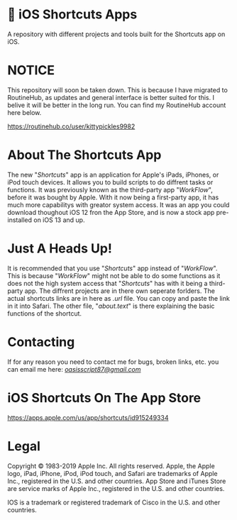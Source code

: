 #  iOS Shortcuts Apps
A repository with different projects and tools built for the Shortcuts app on iOS.
# NOTICE
This repository will soon be taken down. This is because I have migrated to RoutineHub, as updates and general interface is better suited for this. I belive it will be better in the long run. You can find my RoutineHub account here below. 

https://routinehub.co/user/kittypickles9982



# About The Shortcuts App
The new "*Shortcuts*" app is an application for Apple's iPads, iPhones, or iPod touch devices. It allows you to build scripts to do diffrent tasks or functions.  It was previously known as the third-party app  "*WorkFlow*", before it was bought by Apple. With it now being a first-party app, it has much more capabilitys with greator system access. It was an app you could download thoughout iOS 12 fron the App Store, and is now a stock app pre-installed on iOS 13 and up.

# Just A Heads Up!
It is recommended that you use "*Shortcuts*" app instead of "*WorkFlow*". This is because "*WorkFlow*" might not be able to do some functions as it does not the high system access that "*Shortcuts*" has with it being a third-party app. The diffrent projects are in there own seperate forlders. The actual shortcuts links are in here as *.url* file. You can copy and paste the link in it into Safari. The other file, "*about.text*" is there explaining the basic functions of the shortcut.

# Contacting
If for any reason you need to contact me for bugs, broken links, etc. you can email me here:
*oasisscript87@gmail.com*

# iOS Shortcuts On The App Store

https://apps.apple.com/us/app/shortcuts/id915249334

# Legal
Copyright © 1983-2019 Apple Inc. All rights reserved. 
Apple, the Apple logo, iPad, iPhone, iPod, iPod touch, and Safari are trademarks of Apple Inc., registered in the U.S. and other countries. App Store and iTunes Store are service marks of Apple Inc., registered in the U.S. and other countries.

IOS is a trademark or registered trademark of Cisco in the U.S. and other countries.
